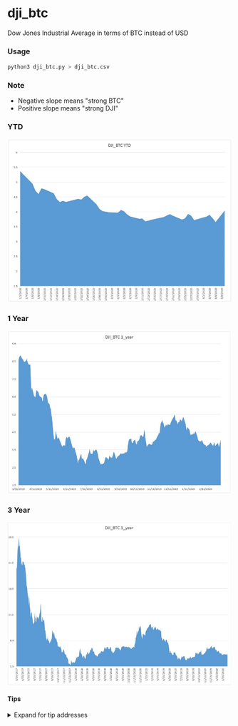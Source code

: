 # dji_btc
Dow Jones Industrial Average in terms of BTC instead of USD

### Usage

```bash
python3 dji_btc.py > dji_btc.csv
```

### Note 
* Negative slope means "strong BTC"
* Positive slope means "strong DJI"

### YTD

![](ytd.jpg)

### 1 Year

![](1_year.jpg)

### 3 Year

![](3_year.jpg)

#### Tips
<details>
<summary>Expand for tip addresses</summary>
BTC-LN: <a href="https://tippin.me/@dkbriand">https://tippin.me/@dkbriand</a>
</br>BTC-b32: <a href="https://btc1.trezor.io/address/bc1qwc2203uym96u0nmq04pcgqfs9ldqz9l3mz8fpj">bc1qwc2203uym96u0nmq04pcgqfs9ldqz9l3mz8fpj</a>
</br>BTC: <a href="https://btc1.trezor.io/address/3AAzK4Xbu8PTM8AD3fDnmjdNkXkmu6PS7R">3AAzK4Xbu8PTM8AD3fDnmjdNkXkmu6PS7R</a>
</br>BCH-b32: <a href="https://bch1.trezor.io/address/bitcoincash:qqz77k4rqar3uppj8k28de06narwkqaamcf624p8zl">qqz77k4rqar3uppj8k28de06narwkqaamcf624p8zl</a>
</br>LTC-b32: <a href="https://ltc1.trezor.io/address/ltc1q5uucgx9f8n70nq7jmjy03rpg84cm4tm70z5rz6">ltc1q5uucgx9f8n70nq7jmjy03rpg84cm4tm70z5rz6</a>
</br>LTC: <a href="https://ltc1.trezor.io/address/MKcAge42cX6WZnnPfFGJAxReUYZUbsi6t3">MKcAge42cX6WZnnPfFGJAxReUYZUbsi6t3</a>
</br>ETH / BAT: <a href="https://etherscan.io/address/0xBc72A79357Ff7A59265725ECB1A9bFa59330DB4b">0xBc72A79357Ff7A59265725ECB1A9bFa59330DB4b</a>
</details>